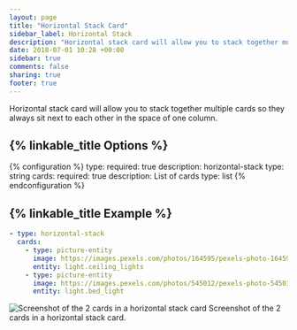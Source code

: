 ```yaml
---
layout: page
title: "Horizontal Stack Card"
sidebar_label: Horizontal Stack
description: "Horizontal stack card will allow you to stack together multiple cards so they always sit next to each other in the space of one column."
date: 2018-07-01 10:28 +00:00
sidebar: true
comments: false
sharing: true
footer: true
---
```


Horizontal stack card will allow you to stack together multiple cards so they always sit next to each other in the space of one column.

## {% linkable_title Options %}

{% configuration %}
type:
  required: true
  description: horizontal-stack
  type: string
cards:
  required: true
  description: List of cards
  type: list
{% endconfiguration %}

## {% linkable_title Example %}

```yaml
- type: horizontal-stack
  cards:
    - type: picture-entity
      image: https://images.pexels.com/photos/164595/pexels-photo-164595.jpeg?auto=compress&cs=tinysrgb&dpr=2&h=240&w=495
      entity: light.ceiling_lights
    - type: picture-entity
      image: https://images.pexels.com/photos/545012/pexels-photo-545012.jpeg?auto=compress&cs=tinysrgb&dpr=2&h=240&w=495
      entity: light.bed_light
```

<p class='img'>
<img src='/images/lovelace/lovelace_horizontal_stack.PNG' alt='Screenshot of the 2 cards in a horizontal stack card'>
Screenshot of the 2 cards in a horizontal stack card.
</p>

